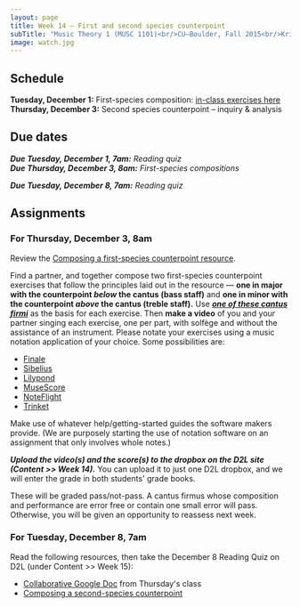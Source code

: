 ```yaml
---
layout: page
title: Week 14 – First and second species counterpoint
subTitle: "Music Theory 1 (MUSC 1101)<br/>CU–Boulder, Fall 2015<br/>Kris Shaffer, Ph.D. – instructor"
image: watch.jpg
---
```


## Schedule

**Tuesday, December 1:** First-species composition: [in-class exercises here](/FirstSpeciesExercises/)  
**Thursday, December 3:** Second species counterpoint – inquiry & analysis

## Due dates

***Due Tuesday, December 1, 7am:*** *Reading quiz*   
***Due Thursday, December 3, 8am:*** *First-species compositions*   

***Due Tuesday, December 8, 7am:*** *Reading quiz*   


## Assignments

### For Thursday, December 3, 8am

Review the [Composing a first-species counterpoint resource](http://openmusictheory.com/firstSpecies.html).

Find a partner, and together compose two first-species counterpoint exercises that follow the principles laid out in the resource — **one in major with the counterpoint *below* the cantus (bass staff)** and **one in minor with the counterpoint *above* the cantus (treble staff).** Use [***one of these cantus firmi***](http://openmusictheory.com/Graphics/counterpoint/cantusFirmi.pdf) as the basis for each exercise. Then **make a video** of you and your partner singing each exercise, one per part, with solfège and without the assistance of an instrument. Please notate your exercises using a music notation application of your choice. Some possibilities are:

- [Finale](http://finalemusic.com)  
- [Sibelius](http://sibelius.com)  
- [Lilypond](http://lilypond.org)  
- [MuseScore](http://musescore.org)  
- [NoteFlight](http://noteflight.com)  
- [Trinket](http://openmusictheory.com/trinket.html)  

Make use of whatever help/getting-started guides the software makers provide. (We are purposely starting the use of notation software on an assignment that only involves whole notes.)

***Upload the video(s) and the score(s) to the dropbox on the D2L site (Content >> Week 14).*** You can upload it to just one D2L dropbox, and we will enter the grade in both students' grade books.

These will be graded pass/not-pass. A cantus firmus whose composition and performance are error free or contain one small error will pass. Otherwise, you will be given an opportunity to reassess next week.


### For Tuesday, December 8, 7am

Read the following resources, then take the December 8 Reading Quiz on D2L (under Content >> Week 15):

- [Collaborative Google Doc](https://drive.google.com/open?id=1EU5dwkUm6ChoitJlE6rpRKx-JXRX-bDSLeT65dVLKu8) from Thursday's class  
- [Composing a second-species counterpoint](http://openmusictheory.com/secondSpecies.html)  